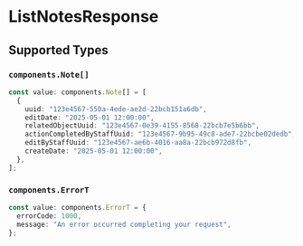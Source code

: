 # ListNotesResponse


## Supported Types

### `components.Note[]`

```typescript
const value: components.Note[] = [
  {
    uuid: "123e4567-550a-4ede-ae2d-22bcb151a6db",
    editDate: "2025-05-01 12:00:00",
    relatedObjectUuid: "123e4567-0e39-4155-8568-22bcb7e5b6bb",
    actionCompletedByStaffUuid: "123e4567-9b95-49c8-ade7-22bcbe02dedb",
    editByStaffUuid: "123e4567-ae6b-4016-aa8a-22bcb972d8fb",
    createDate: "2025-05-01 12:00:00",
  },
];
```

### `components.ErrorT`

```typescript
const value: components.ErrorT = {
  errorCode: 1000,
  message: "An error occurred completing your request",
};
```

